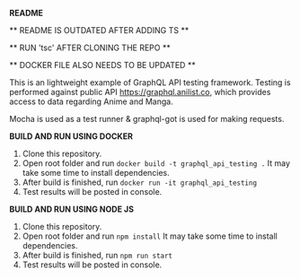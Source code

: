 **README**

** README IS OUTDATED AFTER ADDING TS **

** RUN 'tsc' AFTER CLONING THE REPO **

** DOCKER FILE ALSO NEEDS TO BE UPDATED **

This is an lightweight example of GraphQL API testing framework. 
Testing is performed against public API https://graphql.anilist.co,
which provides access to data regarding Anime and Manga.

Mocha is used as a test runner & graphql-got is used for making requests.

**BUILD AND RUN USING DOCKER**
1. Clone this repository.
2. Open root folder and run 
`docker build -t graphql_api_testing .`
It may take some time to install dependencies.
3. After build is finished, run 
`docker run -it graphql_api_testing`
4. Test results will be posted in console.

**BUILD AND RUN USING NODE JS**
1. Clone this repository.
2. Open root folder and run 
`npm install`
It may take some time to install dependencies.
3. After build is finished, run 
`npm run start`
4. Test results will be posted in console.
